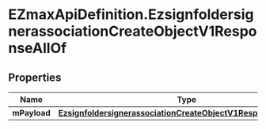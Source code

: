 # EZmaxApiDefinition.EzsignfoldersignerassociationCreateObjectV1ResponseAllOf

## Properties

Name | Type | Description | Notes
------------ | ------------- | ------------- | -------------
**mPayload** | [**EzsignfoldersignerassociationCreateObjectV1ResponseMPayload**](EzsignfoldersignerassociationCreateObjectV1ResponseMPayload.md) |  | 



